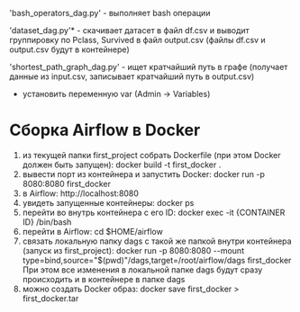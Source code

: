 'bash_operators_dag.py' - выполняет bash операции

'dataset_dag.py'* - скачивает датасет в файл df.csv и выводит группировку по Pclass, Survived в файл output.csv (файлы df.csv и output.csv будут в контейнере)

'shortest_path_graph_dag.py' - ищет кратчайший путь в графе (получает данные из input.csv, записывает кратчайший путь в output.csv)

* установить переменную var (Admin -> Variables)

# Сборка Airflow в Docker
1) из текущей папки first_project собрать Dockerfile (при этом Docker должен быть запущен): docker build -t first_docker .
2) вывести порт из контейнера и запустить Docker: docker run -p 8080:8080 first_docker
3) в Airflow: http://localhost:8080
4) увидеть запущенные контейнеры: docker ps
5) перейти во внутрь контейнера с его ID: docker exec -it {CONTAINER ID} /bin/bash
6) перейти в Airflow: cd $HOME/airflow
7) связать локальную папку dags с такой же папкой внутри контейнера (запуск из first_project): docker run -p 8080:8080 --mount type=bind,source="$(pwd)"/dags,target=/root/airflow/dags first_docker
При этом все изменения в локальной папке dags будут сразу происходить и в контейнере в папке dags
8) можно создать Docker образ: docker save first_docker > first_docker.tar

